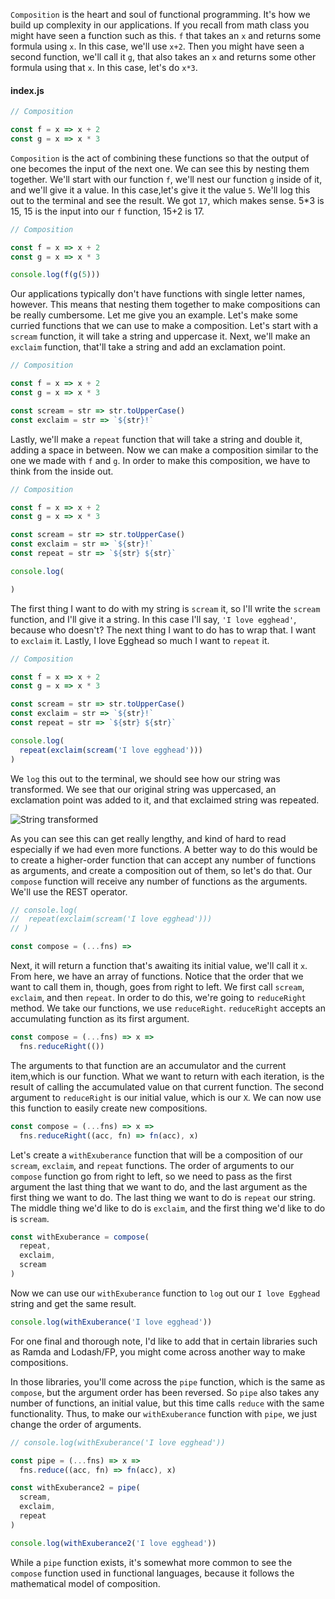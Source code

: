 `Composition` is the heart and soul of functional programming. It's how we build up complexity in our applications. If you recall from math class you might have seen a function such as this. `f` that takes an `x` and returns some formula using `x`. In this case, we'll use `x+2`. Then you might have seen a second function, we'll call it `g`, that also takes an `x` and returns some other formula using that `x`. In this case, let's do `x*3`.

#### index.js
```js
// Composition

const f = x => x + 2
const g = x => x * 3
```

`Composition` is the act of combining these functions so that the output of one becomes the input of the next one. We can see this by nesting them together. We'll start with our function `f`, we'll nest our function `g` inside of it, and we'll give it a value. In this case,let's give it the value `5`. We'll log this out to the terminal and see the result. We got `17`, which makes sense. 5*3 is 15, 15 is the input into our `f` function, 15+2 is 17.

```js
// Composition

const f = x => x + 2
const g = x => x * 3

console.log(f(g(5)))
```

Our applications typically don't have functions with single letter names, however. This means that nesting them together to make compositions can be really cumbersome. Let me give you an example. Let's make some curried functions that we can use to make a composition. Let's start with a `scream` function, it will take a string and uppercase it. Next, we'll make an `exclaim` function, that'll take a string and add an exclamation point.

```js
// Composition

const f = x => x + 2
const g = x => x * 3

const scream = str => str.toUpperCase()
const exclaim = str => `${str}!`
```

Lastly, we'll make a `repeat` function that will take a string and double it, adding a space in between. Now we can make a composition similar to the one we made with `f` and `g`. In order to make this composition, we have to think from the inside out.

```js
// Composition

const f = x => x + 2
const g = x => x * 3

const scream = str => str.toUpperCase()
const exclaim = str => `${str}!`
const repeat = str => `${str} ${str}`

console.log(

)
```

The first thing I want to do with my string is `scream` it, so I'll write the `scream` function, and I'll give it a string. In this case I'll say, `'I love egghead'`, because who doesn't? The next thing I want to do has to wrap that. I want to `exclaim` it. Lastly, I love Egghead so much I want to `repeat` it. 

```js
// Composition

const f = x => x + 2
const g = x => x * 3

const scream = str => str.toUpperCase()
const exclaim = str => `${str}!`
const repeat = str => `${str} ${str}`

console.log(
  repeat(exclaim(scream('I love egghead')))
)
```

We `log` this out to the terminal, we should see how our string was transformed. We see that our original string was uppercased, an exclamation point was added to it, and that exclaimed string was repeated.

![String transformed](https://res.cloudinary.com/dg3gyk0gu/image/upload/v1554156187/transcript-images/javascript-build-up-complex-functionality-by-composing-simple-functions-in-javascript-transformed-string-terminal.jpg)

As you can see this can get really lengthy, and kind of hard to read especially if we had even more functions. A better way to do this would be to create a higher-order function that can accept any number of functions as arguments, and create a composition out of them, so let's do that. Our `compose` function will receive any number of functions as the arguments. We'll use the REST operator.

```js
// console.log(
//  repeat(exclaim(scream('I love egghead')))
// )

const compose = (...fns) =>
```

Next, it will return a function that's awaiting its initial value, we'll call it `x`. From here, we have an array of functions. Notice that the order that we want to call them in, though, goes from right to left. We first call `scream`, `exclaim`, and then `repeat`. In order to do this, we're going to `reduceRight` method. We take our functions, we use `reduceRight`. `reduceRight` accepts an accumulating function as its first argument.

```js
const compose = (...fns) => x => 
  fns.reduceRight(())
```

The arguments to that function are an accumulator and the current item,which is our function. What we want to return with each iteration, is the result of calling the accumulated value on that current function. The second argument to `reduceRight` is our initial value, which is our `X`. We can now use this function to easily create new compositions.

```js
const compose = (...fns) => x => 
  fns.reduceRight((acc, fn) => fn(acc), x)
```

Let's create a `withExuberance` function that will be a composition of our `scream`, `exclaim`, and `repeat` functions. The order of arguments to our `compose` function go from right to left, so we need to pass as the first argument the last thing that we want to do, and the last argument as the first thing we want to do. The last thing we want to do is `repeat` our string. The middle thing we'd like to do is `exclaim`, and the first thing we'd like to do is `scream`.

```js
const withExuberance = compose(
  repeat, 
  exclaim, 
  scream
)
```

Now we can use our `withExuberance` function to `log` out our `I love Egghead` string and get the same result. 

```js
console.log(withExuberance('I love egghead'))
```

For one final and thorough note, I'd like to add that in certain libraries such as Ramda and Lodash/FP, you might come across another way to make compositions.

In those libraries, you'll come across the `pipe` function, which is the same as `compose`, but the argument order has been reversed. So `pipe` also takes any number of functions, an initial value, but this time calls `reduce` with the same functionality. Thus, to make our `withExuberance` function with `pipe`, we just change the order of arguments.

```js
// console.log(withExuberance('I love egghead'))

const pipe = (...fns) => x =>
  fns.reduce((acc, fn) => fn(acc), x)

const withExuberance2 = pipe(
  scream, 
  exclaim, 
  repeat
)

console.log(withExuberance2('I love egghead'))
```

While a `pipe` function exists, it's somewhat more common to see the `compose` function used in functional languages, because it follows the mathematical model of composition.
